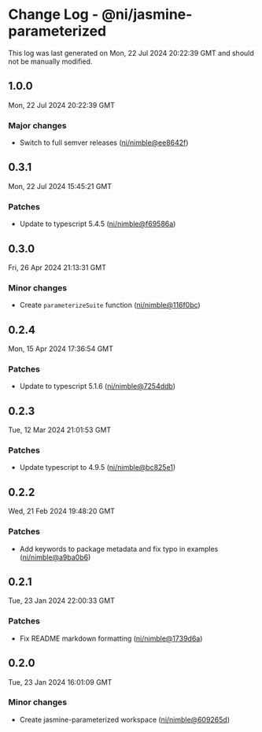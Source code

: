 # Change Log - @ni/jasmine-parameterized

This log was last generated on Mon, 22 Jul 2024 20:22:39 GMT and should not be manually modified.

<!-- Start content -->

## 1.0.0

Mon, 22 Jul 2024 20:22:39 GMT

### Major changes

- Switch to full semver releases ([ni/nimble@ee8642f](https://github.com/ni/nimble/commit/ee8642f186c83613decaaae77b965c3e9c955e70))

## 0.3.1

Mon, 22 Jul 2024 15:45:21 GMT

### Patches

- Update to typescript 5.4.5 ([ni/nimble@f69586a](https://github.com/ni/nimble/commit/f69586afcbdea5f4b8834d1123ec2b06d4eeecb3))

## 0.3.0

Fri, 26 Apr 2024 21:13:31 GMT

### Minor changes

- Create `parameterizeSuite` function ([ni/nimble@116f0bc](https://github.com/ni/nimble/commit/116f0bc5bd4c14034f57070f3348b7c5142625d2))

## 0.2.4

Mon, 15 Apr 2024 17:36:54 GMT

### Patches

- Update to typescript 5.1.6 ([ni/nimble@7254ddb](https://github.com/ni/nimble/commit/7254ddb339236dc1519033f88290491436a01aef))

## 0.2.3

Tue, 12 Mar 2024 21:01:53 GMT

### Patches

- Update typescript to 4.9.5 ([ni/nimble@bc825e1](https://github.com/ni/nimble/commit/bc825e1b057eafd8bc005d11e9a224aa9aee9619))

## 0.2.2

Wed, 21 Feb 2024 19:48:20 GMT

### Patches

- Add keywords to package metadata and fix typo in examples ([ni/nimble@a9ba0b6](https://github.com/ni/nimble/commit/a9ba0b6027479fe1cc2267f11957caa329910dfc))

## 0.2.1

Tue, 23 Jan 2024 22:00:33 GMT

### Patches

- Fix README markdown formatting ([ni/nimble@1739d6a](https://github.com/ni/nimble/commit/1739d6a94fc2e33867fcf781dd3ac34759bf6231))

## 0.2.0

Tue, 23 Jan 2024 16:01:09 GMT

### Minor changes

- Create jasmine-parameterized workspace ([ni/nimble@609265d](https://github.com/ni/nimble/commit/609265d5472b644adabb18b7aba6586b2df92aaa))
